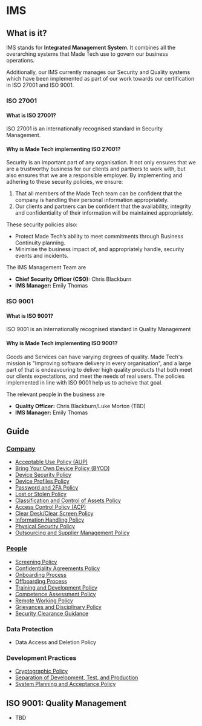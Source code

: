 # IMS 

## What is it?

IMS stands for **Integrated Management System**. It combines all the overarching systems that Made Tech use to govern our business operations. 

Additionally, our IMS currently manages our Security and Quality systems which have been implemented as part of our work towards our certification in ISO 27001 and ISO 9001. 

### ISO 27001

#### What is ISO 27001?
ISO 27001 is an internationally recognised standard in Security Management.

#### Why is Made Tech implementing ISO 27001?
Security is an important part of any organisation. It not only ensures that we are a trustworthy business for our clients and partners to work with, but also ensures that we are a responsible employer. By implementing and adhering to these security policies, we ensure:

1) That all members of the Made Tech team can be confident that the company is handling their personal information appropriately.
2) Our clients and partners can be confident that the availability, integrity and confidentiality of their information will be maintained appropriately.

These security policies also:
 - Protect Made Tech’s ability to meet commitments through Business Continuity planning.
 - Minimise the business impact of, and appropriately handle, security events and incidents.

The IMS Management Team are
- **Chief Security Officer (CSO):** Chris Blackburn
- **IMS Manager:** Emily Thomas
 
### ISO 9001

#### What is ISO 9001?
ISO 9001 is an internationally recognised standard in Quality Management

#### Why is Made Tech implementing ISO 9001?
Goods and Services can have varying degrees of quality. Made Tech's mission is "Improving software delivery in every organisation", and a large part of that is endeavouring to deliver high quality products that both meet our clients expectations, and meet the needs of real users. The policies implemented in line with ISO 9001 help us to acheive that goal. 

The relevant people in the business are
- **Quality Officer:** Chris Blackburn/Luke Morton (TBD)
- **IMS Manager:** Emily Thomas

## Guide

### [Company](company/README.md)
 - [Acceptable Use Policy (AUP)](company/aup.md)
 - [Bring Your Own Device Policy (BYOD)](company/byod.md)
 - [Device Security Policy](company/device_security.md)
 - [Device Profiles Policy](company/device_profiles.md)
 - [Password and 2FA Policy](company/password_and_2fa.md)
 - [Lost or Stolen Policy](company/lost_or_stolen.md)
 - [Classification and Control of Assets Policy](company/classification_and_control.md)
 - [Access Control Policy (ACP)](company/acp.md)
 - [Clear Desk/Clear Screen Policy](company/clear_desk_clear_screen.md)
 - [Information Handling Policy](company/information_handling.md)
 - [Physical Security Policy](company/physical_security.md)
 - [Outsourcing and Supplier Management Policy](company/outsourcing_and_supplier_management.md)

### [People](people/README.md)
 - [Screening Policy](people/screening.md)
 - [Confidentiality Agreements Policy](people/confidentiality_agreements.md)
 - [Onboarding Process](people/onboarding.md)
 - [Offboarding Process](people/offboarding.md)
 - [Training and Development Policy](people/training_and_development.md)
 - [Competence Assessment Policy](people/competence.md)
 - [Remote Working Policy](people/remote_working.md)
 - [Grievances and Disciplinary Policy](people/grievances_and_disciplinary.md)
 - [Security Clearance Guidance](people/sc_guidance.md)

### Data Protection
- Data Access and Deletion Policy

### Development Practices
 - [Cryptographic Policy](development/cryptographic.md)
 - [Separation of Development, Test, and Production](development/separation_of_development_test_production.md)
 - [System Planning and Acceptance Policy](development/system_planning_and_acceptance.md)

## ISO 9001: Quality Management
 - TBD
